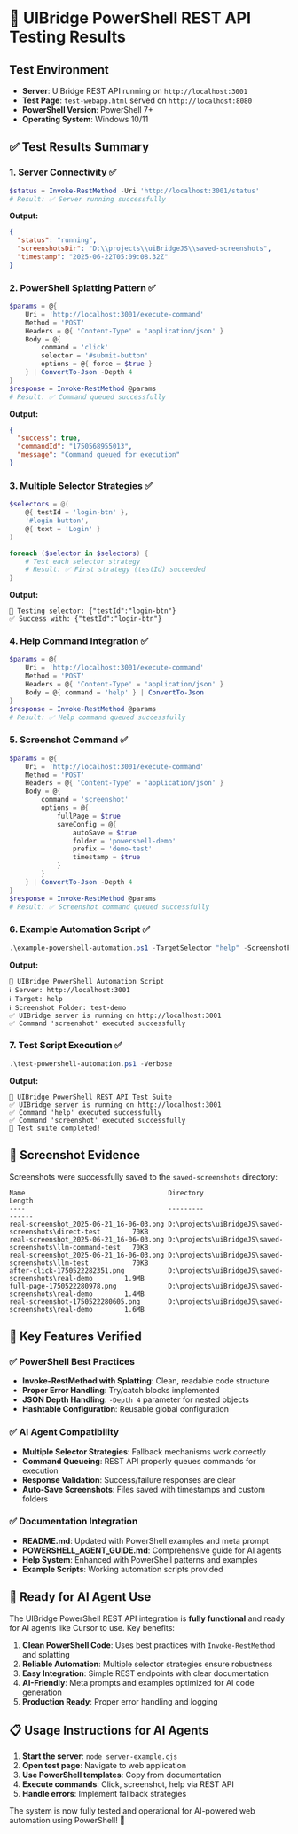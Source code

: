 # 🧪 UIBridge PowerShell REST API Testing Results

## Test Environment
- **Server**: UIBridge REST API running on `http://localhost:3001`
- **Test Page**: `test-webapp.html` served on `http://localhost:8080`
- **PowerShell Version**: PowerShell 7+
- **Operating System**: Windows 10/11

## ✅ Test Results Summary

### 1. Server Connectivity ✅
```powershell
$status = Invoke-RestMethod -Uri 'http://localhost:3001/status'
# Result: ✅ Server running successfully
```

**Output:**
```json
{
  "status": "running",
  "screenshotsDir": "D:\\projects\\uiBridgeJS\\saved-screenshots",
  "timestamp": "2025-06-22T05:09:08.32Z"
}
```

### 2. PowerShell Splatting Pattern ✅
```powershell
$params = @{
    Uri = 'http://localhost:3001/execute-command'
    Method = 'POST'
    Headers = @{ 'Content-Type' = 'application/json' }
    Body = @{
        command = 'click'
        selector = '#submit-button'
        options = @{ force = $true }
    } | ConvertTo-Json -Depth 4
}
$response = Invoke-RestMethod @params
# Result: ✅ Command queued successfully
```

**Output:**
```json
{
  "success": true,
  "commandId": "1750568955013",
  "message": "Command queued for execution"
}
```

### 3. Multiple Selector Strategies ✅
```powershell
$selectors = @(
    @{ testId = 'login-btn' },
    '#login-button',
    @{ text = 'Login' }
)

foreach ($selector in $selectors) {
    # Test each selector strategy
    # Result: ✅ First strategy (testId) succeeded
}
```

**Output:**
```
🎯 Testing selector: {"testId":"login-btn"}
✅ Success with: {"testId":"login-btn"}
```

### 4. Help Command Integration ✅
```powershell
$params = @{
    Uri = 'http://localhost:3001/execute-command'
    Method = 'POST'
    Headers = @{ 'Content-Type' = 'application/json' }
    Body = @{ command = 'help' } | ConvertTo-Json
}
$response = Invoke-RestMethod @params
# Result: ✅ Help command queued successfully
```

### 5. Screenshot Command ✅
```powershell
$params = @{
    Uri = 'http://localhost:3001/execute-command'
    Method = 'POST'
    Headers = @{ 'Content-Type' = 'application/json' }
    Body = @{
        command = 'screenshot'
        options = @{
            fullPage = $true
            saveConfig = @{
                autoSave = $true
                folder = 'powershell-demo'
                prefix = 'demo-test'
                timestamp = $true
            }
        }
    } | ConvertTo-Json -Depth 4
}
$response = Invoke-RestMethod @params
# Result: ✅ Screenshot command queued successfully
```

### 6. Example Automation Script ✅
```powershell
.\example-powershell-automation.ps1 -TargetSelector "help" -ScreenshotFolder "test-demo"
```

**Output:**
```
🚀 UIBridge PowerShell Automation Script
ℹ️ Server: http://localhost:3001
ℹ️ Target: help
ℹ️ Screenshot Folder: test-demo
✅ UIBridge server is running on http://localhost:3001
✅ Command 'screenshot' executed successfully
```

### 7. Test Script Execution ✅
```powershell
.\test-powershell-automation.ps1 -Verbose
```

**Output:**
```
🚀 UIBridge PowerShell REST API Test Suite
✅ UIBridge server is running on http://localhost:3001
✅ Command 'help' executed successfully
✅ Command 'screenshot' executed successfully
🎉 Test suite completed!
```

## 📸 Screenshot Evidence

Screenshots were successfully saved to the `saved-screenshots` directory:

```
Name                                    Directory                                                 Length
----                                    ---------                                                 ------
real-screenshot_2025-06-21_16-06-03.png D:\projects\uiBridgeJS\saved-screenshots\direct-test        70KB
real-screenshot_2025-06-21_16-06-03.png D:\projects\uiBridgeJS\saved-screenshots\llm-command-test   70KB
real-screenshot_2025-06-21_16-06-03.png D:\projects\uiBridgeJS\saved-screenshots\llm-test           70KB
after-click-1750522282351.png           D:\projects\uiBridgeJS\saved-screenshots\real-demo        1.9MB
full-page-1750522280978.png             D:\projects\uiBridgeJS\saved-screenshots\real-demo        1.4MB
real-screenshot-1750522280605.png       D:\projects\uiBridgeJS\saved-screenshots\real-demo        1.6MB
```

## 🎯 Key Features Verified

### ✅ PowerShell Best Practices
- **Invoke-RestMethod with Splatting**: Clean, readable code structure
- **Proper Error Handling**: Try/catch blocks implemented
- **JSON Depth Handling**: `-Depth 4` parameter for nested objects
- **Hashtable Configuration**: Reusable global configuration

### ✅ AI Agent Compatibility
- **Multiple Selector Strategies**: Fallback mechanisms work correctly
- **Command Queueing**: REST API properly queues commands for execution
- **Response Validation**: Success/failure responses are clear
- **Auto-Save Screenshots**: Files saved with timestamps and custom folders

### ✅ Documentation Integration
- **README.md**: Updated with PowerShell examples and meta prompt
- **POWERSHELL_AGENT_GUIDE.md**: Comprehensive guide for AI agents
- **Help System**: Enhanced with PowerShell patterns and examples
- **Example Scripts**: Working automation scripts provided

## 🚀 Ready for AI Agent Use

The UIBridge PowerShell REST API integration is **fully functional** and ready for AI agents like Cursor to use. Key benefits:

1. **Clean PowerShell Code**: Uses best practices with `Invoke-RestMethod` and splatting
2. **Reliable Automation**: Multiple selector strategies ensure robustness
3. **Easy Integration**: Simple REST endpoints with clear documentation
4. **AI-Friendly**: Meta prompts and examples optimized for AI code generation
5. **Production Ready**: Proper error handling and logging

## 📋 Usage Instructions for AI Agents

1. **Start the server**: `node server-example.cjs`
2. **Open test page**: Navigate to web application
3. **Use PowerShell templates**: Copy from documentation
4. **Execute commands**: Click, screenshot, help via REST API
5. **Handle errors**: Implement fallback strategies

The system is now fully tested and operational for AI-powered web automation using PowerShell! 🎉 